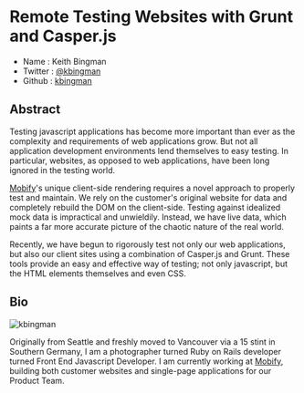 # Remote Testing Websites with Grunt and Casper.js

* Name      : Keith Bingman
* Twitter   : [@kbingman][]
* Github    : [kbingman][]

## Abstract
Testing javascript applications has become more important than ever as the complexity and requirements of web applications grow. But not all application development environments lend themselves to easy testing. In particular, websites, as opposed to web applications, have been long ignored in the testing world.

[Mobify][]'s unique client-side rendering requires a novel approach to properly test and maintain. We rely on the customer's original website for data and completely rebuild the DOM on the client-side. Testing against idealized mock data is impractical and unwieldily. Instead, we have live data, which paints a far more accurate picture of the chaotic nature of the real world. 

Recently, we have begun to rigorously test not only our web applications, but also our client sites using a combination of Casper.js and Grunt. These tools provide an easy and effective way of testing; not only javascript, but the HTML elements themselves and even CSS.


## Bio
![kbingman](https://raw.github.com/kbingman/2013.cascadiajs.com/master/images/kbingman.png)

Originally from Seattle and freshly moved to Vancouver via a 15 stint in Southern Germany, I am a photographer turned Ruby on Rails developer turned Front End Javascript Developer. I am currently working at [Mobify][], building both customer websites and single-page applications for our Product Team. 

[@kbingman]:http://twitter.com/kbingman
[kbingman]:http://github.com/kbingman
[Mobify]:http://www.mobify.com
